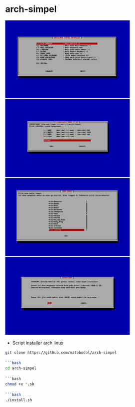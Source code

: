 # arch-simpel

<img src="imgmain.png" alt="main" width="400"/> <img src="imgdm.png" alt="diskmanager" width="400"/>
<img src="imgtz.png" alt="timezone" width="400"/> <img src="imgcon.png" alt="confirm" width="400"/>

* Script installer arch linux

```bash
git clone https://github.com/matobodol/arch-simpel

```bash
cd arch-simpel

```bash
chmod +x *.sh

```bash
./install.sh
